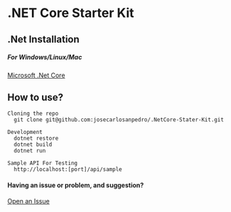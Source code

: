 # .NET Core Starter Kit


## .Net Installation

##### For Windows/Linux/Mac
[Microsoft .Net Core](https://dotnet.microsoft.com/learn/dotnet/hello-world-tutorial)

## How to use?
```
Cloning the repo
  git clone git@github.com:josecarlosanpedro/.NetCore-Stater-Kit.git

Development
  dotnet restore
  dotnet build
  dotnet run
 
Sample API For Testing
  http://localhost:[port]/api/sample
```
#### Having an issue or problem, and suggestion?
[Open an Issue](https://github.com/josecarlosanpedro/.NetCore-Stater-Kit/issues)
